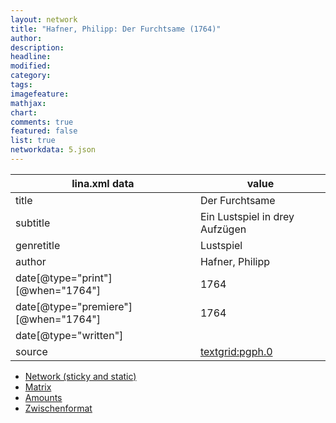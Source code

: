 ```yaml
---
layout: network
title: "Hafner, Philipp: Der Furchtsame (1764)"
author:
description:
headline:
modified:
category:
tags:
imagefeature: 
mathjax: 
chart: 
comments: true
featured: false
list: true
networkdata: 5.json
---
```

lina.xml data  | value
------------- | -------------
title|Der Furchtsame
subtitle|Ein Lustspiel in drey Aufzügen
genretitle|Lustspiel
author|Hafner, Philipp
date[@type="print"][@when="1764"]|1764
date[@type="premiere"][@when="1764"]|1764
date[@type="written"]|
source|[textgrid:pgph.0](https://textgridlab.org/1.0/tgcrud-public/rest/textgrid:pgph.0/data)



* [Network (sticky and static)](/network5)
* [Matrix](/matrix5)
* [Amounts](/amount5)
* [Zwischenformat](/lina5 )
